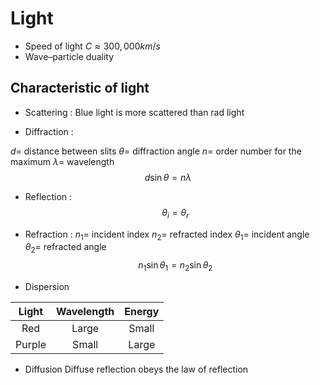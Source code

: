 # Light
* Speed of light $C \approx 300,000km/s$
* Wave–particle duality
## Characteristic of light
* Scattering : Blue light is more scattered than rad light

* Diffraction :

$d	=$	distance between slits
$\theta	=$	diffraction angle
$n	=$	order number for the maximum
$\lambda	=$	wavelength
$$d \sin \theta=n \lambda$$

* Reflection : 
$$\theta_i = \theta_r$$

* Refraction : 
$n_1	=$	incident index
$n_2	=$	refracted index
$\theta_1	=$	incident angle
$\theta_2	=$	refracted angle
$$n_1 \sin \theta_1 = n_2 \sin \theta_2$$

* Dispersion

| Light  | Wavelength | Energy |
|:------:|:----------:|:------:|
|  Red   |   Large    | Small  |
| Purple |   Small    | Large  |

* Diffusion
Diffuse reflection obeys the law of reflection


